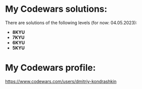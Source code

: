 # My Codewars solutions:
There are solutions of the following levels (for now: 04.05.2023):
*   <b>8KYU</b>
*   <b>7KYU</b>
*   <b>6KYU</b>
*   <b>5KYU</b>
# My Codewars profile: 
https://www.codewars.com/users/dmitriy-kondrashkin
